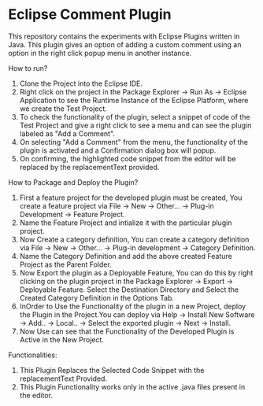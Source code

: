 # Eclipse Comment Plugin

This repository contains the experiments with Eclipse Plugins written in Java.
This plugin gives an option of adding a custom comment using an option in the right click popup menu in another instance.

How to run?
  1. Clone the Project into the Eclipse IDE.
  2. Right click on the project in the Package Explorer -> Run As -> Eclipse Application to see the Runtime Instance of the Eclipse Platform, where we create the Test Project.
  3. To check the functionality of the plugin, select a snippet of code of the Test Project and give a right click to see a menu and can see the plugin labeled as "Add a Comment".
  4. On selecting "Add a Comment" from the menu, the functionality of the plugin is activated and a Confirmation dialog box will popup.
  5. On confirming, the highlighted code snippet from the editor will be replaced by the replacementText provided.

How to Package and Deploy the Plugin?
  1. First a feature project for the developed plugin must be created, You create a feature project via File -> New -> Other…​ -> Plug-in Development -> Feature Project.
  2. Name the Feature Project and intialize it with the particular plugin project.
  3. Now Create a category definition, You can create a category definition via File -> New -> Other…​ -> Plug-in development -> Category Definition.
  4. Name the Category Definition and add the above created Feature Project as the Parent Folder.
  5. Now Export the plugin as a Deployable Feature, You can do this by right clicking on the plugin project in the Package Explorer -> Export -> Deployable Feature. Select the Destination Directory and Select the Created Category Definition in the Options Tab.
  6. InOrder to Use the Functionality of the plugin in a new Project, deploy the Plugin in the Project.You can deploy via Help -> Install New Software -> Add.. -> Local.. -> Select the exported plugin -> Next -> Install.
  7. Now Use can see that the Functionality of the Developed Plugin is Active in the New Project.

Functionalities:
  1. This Plugin Replaces the Selected Code Snippet with the replacementText Provided.
  2. This Plugin Functionality works only in the active .java files present in the editor.
  
